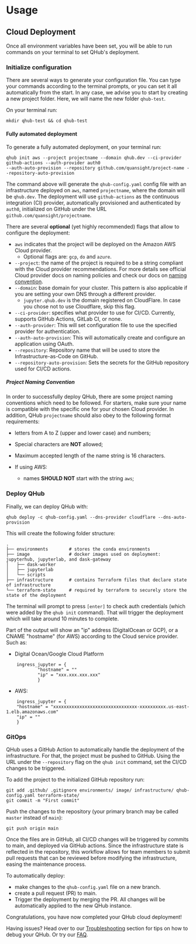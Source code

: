 # Usage

## Cloud Deployment

Once all environment variables have been set, you will be able to run
commands on your terminal to set QHub's deployment.

### Initialize configuration

There are several ways to generate your configuration file. You can
type your commands according to the terminal prompts, or you can set
it all automatically from the start. In any case, we advise you to
start by creating a new project folder.  Here, we will name the new
folder `qhub-test`.

On your terminal run:

```shell
mkdir qhub-test && cd qhub-test
```

#### Fully automated deployment

To generate a fully automated deployment, on your terminal run:

```shell
qhub init aws --project projectname --domain qhub.dev --ci-provider github-actions --auth-provider auth0
--auth-auto-provision --repository github.com/quansight/project-name --repository-auto-provision
```

The command above will generate the `qhub-config.yaml` config file
with an infrastructure deployed on `aws`, named `projectname`, where
the domain will be `qhub.dev`. The deployment
will use `github-actions` as the continuous integration (CI) provider,
automatically provisioned and authenticated by `auth0`, initialized on
GitHub under the URL `github.com/quansight/projectname`.

There are several **optional** (yet highly recommended) flags that
allow to configure the deployment:

- `aws` indicates that the project will be deployed on the Amazon AWS Cloud provider.
    + Optional flags are: `gcp`, `do` and `azure`.
- `--project`: the name of the project is required to be a string compliant with the Cloud provider recommendations. For
  more details see official Cloud provider docs on naming policies and check our docs on [naming convention](#project-naming-convention).
- `--domain`: base domain for your cluster. This pattern is also applicable if you are setting your own DNS through a different provider.
  + `jupyter.qhub.dev` is the domain registered on CloudFlare. In case you chose not to use Cloudflare, skip this flag.
- `--ci-provider`: specifies what provider to use for CI/CD. Currently, supports GitHub Actions, GitLab CI, or none.
- `--auth-provider`: This will set configuration file to use the specified provider for authentication.
- `--auth-auto-provision`: This will automatically create and configure an application using OAuth.
- `--repository`: Repository name that will be used to store the Infrastructure-as-Code on GitHub.
- `--repository-auto-provision`: Sets the secrets for the GitHub repository used for CI/CD actions.

##### Project Naming Convention
In order to successfully deploy QHub, there are some project naming conventions which need to be followed. For starters,
make sure your name is compatible with the specific one for your chosen Cloud provider. In addition, QHub `projectname`
should also obey to the following format requirements:
+ letters from A to Z (upper and lower case) and numbers;
+ Special characters are **NOT** allowed;
+ Maximum accepted length of the name string is 16 characters.

+ If using AWS:
  - names **SHOULD NOT** start with the string `aws`;

### Deploy QHub

Finally, we can deploy QHub with:

```shell
qhub deploy -c qhub-config.yaml --dns-provider cloudflare --dns-auto-provision
```

This will create the following folder structure:

```
.
├── environments        # stores the conda environments
├── image               # docker images used on deployment: jupyterhub, jupyterlab, and dask-gateway
│   ├── dask-worker
│   ├── jupyterlab
│   └── scripts
├── infrastructure      # contains Terraform files that declare state of infrastructure
└── terraform-state     # required by terraform to securely store the state of the deployment
```

The terminal will prompt to press `[enter]` to check auth credentials
(which were added by the `qhub init` command).  That will trigger the
deployment which will take around 10 minutes to complete.

Part of the output will show an "ip" address (DigitalOcean or GCP), or
a CNAME "hostname" (for AWS) according to the Cloud service
provider. Such as:

+ Digital Ocean/Google Cloud Platform
```shell
    ingress_jupyter = {
            "hostname" = ""
            "ip" = "xxx.xxx.xxx.xxx"
            }
```
+ AWS:
```shell
    ingress_jupyter = {
    "hostname" = "xxxxxxxxxxxxxxxxxxxxxxxxxxxxxxxx-xxxxxxxxxx.us-east-1.elb.amazonaws.com"
    "ip" = ""
    }
```

### GitOps

QHub uses a GitHub Action to automatically handle the deployment of
the infrastructure. For that, the project must be pushed to
GitHub. Using the URL under the `--repository` flag on the `qhub init`
command, set the CI/CD changes to be triggered.

To add the project to the initialized GitHub repository run:

```shell
git add .github/ .gitignore environments/ image/ infrastructure/ qhub-config.yaml terraform-state/
git commit -m "First commit"
```

Push the changes to the repository (your primary branch may be called
`master` instead of `main`):

```shell
git push origin main
```

Once the files are in GitHub, all CI/CD changes will be triggered by
commits to main, and deployed via GitHub actions.  Since the
infrastructure state is reflected in the repository, this workflow
allows for team members to submit pull requests that can be reviewed
before modifying the infrastructure, easing the maintenance process.

To automatically deploy:
- make changes to the `qhub-config.yaml` file on a new branch.
- create a pull request (PR) to main.
- Trigger the deployment by merging the PR. All changes will be
  automatically applied to the new QHub instance.

Congratulations, you have now completed your QHub cloud deployment!

Having issues? Head over to our
[Troubleshooting](../admin_guide/troubleshooting.md) section for tips
on how to debug your QHub. Or try our
[FAQ](../admin_guide/faq.md).

